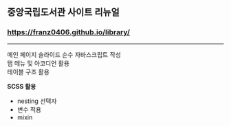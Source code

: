 ## 중앙국립도서관 사이트 리뉴얼 

### https://franz0406.github.io/library/

---


메인 페이지 슬라이드 순수 자바스크립트 작성  
탭 메뉴 및 아코디언 활용  
테이블 구조 활용  


**SCSS 활용**

-  nesting 선택자
-  변수 적용
-  mixin


